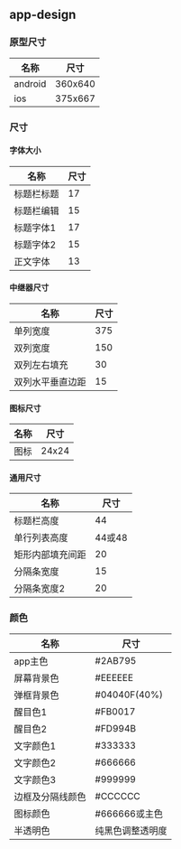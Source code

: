 ## app-design

### 原型尺寸

名称 | 尺寸
----|----
android|360x640
ios|375x667

### 尺寸

#### 字体大小

名称 | 尺寸
----|----
标题栏标题|17
标题栏编辑|15
标题字体1|17
标题字体2|15
正文字体|13

#### 中继器尺寸

名称 | 尺寸
----|----
单列宽度|375
双列宽度|150
双列左右填充|30
双列水平垂直边距|15

#### 图标尺寸

名称 | 尺寸
----|----
图标|24x24

#### 通用尺寸

名称 | 尺寸
----|----
标题栏高度|44
单行列表高度|44或48
矩形内部填充间距|20
分隔条宽度|15
分隔条宽度2|20

### 颜色

名称 | 尺寸
----|----
app主色|#2AB795
屏幕背景色|#EEEEEE
弹框背景色|#04040F(40%)
醒目色1|#FB0017
醒目色2|#FD994B
文字颜色1|#333333
文字颜色2|#666666
文字颜色3|#999999
边框及分隔线颜色|#CCCCCC
图标颜色|#666666或主色
半透明色|纯黑色调整透明度